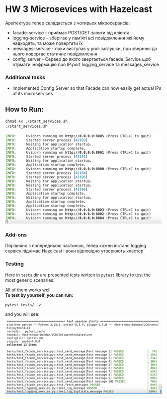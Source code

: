
# HW 3 Microsevices with Hazelcast

Архітектура тепер складається з чотирьох мікросервисів:
 - facade-service - приймає POST/GET запити від клієнта
 - logging-service - зберігає у пам’яті всі повідомлення які йому надходять, та може повертати їх
 - messages-service - поки виступає у ролі заглушки, при звернені до нього повертає статичне повідомлення
 - config_server - Сервер до якого звертається facade_Service щоб отрмати інофрмацію про IP:port logging_service та messages_service

### Additional tasks
- Implemented Config Server so that Facade can now easily get actual IPs of its microservices
 
## How to Run:

```
chmod +x ./start_services.sh
./start_services.sh
```
<img src="images/run.png">

### Add-ons
Порівняно з попередньою частиною, тепер кожен інстанс logging сервісу піднімає Hazelcast і вони відповідно утворюють кластер


### Testing 
Here in `tests` dir are presented tests wirtten in `pytest` library to test the most generic scenaries:

All of them works well. <br>
**To test by yourself, you can run:**
```
pytest tests/ -v
```
and you will see:
<img src="images/tests.png">

